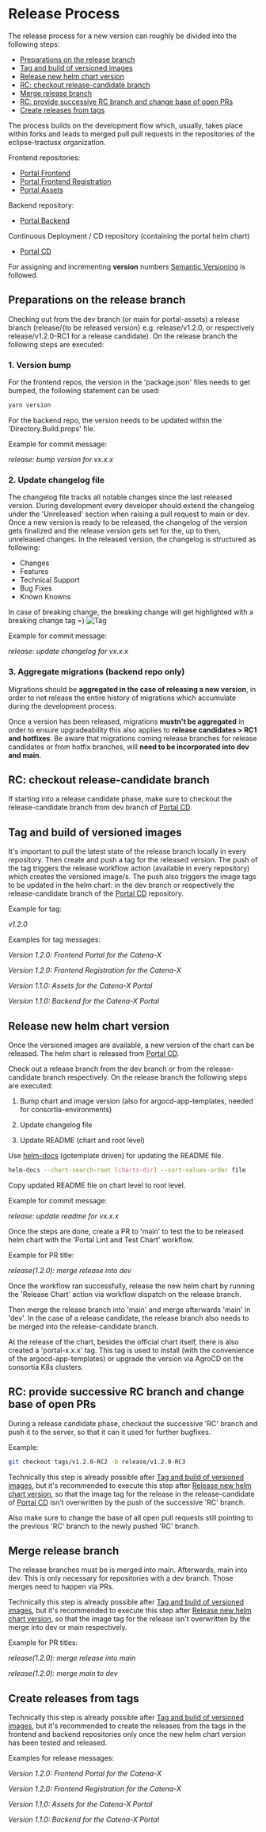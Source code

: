 # Release Process

The release process for a new version can roughly be divided into the following steps:

* [Preparations on the release branch](#preparations-on-the-release-branch)
* [Tag and build of versioned images](#tag-and-build-of-versioned-images)
* [Release new helm chart version](#release-new-helm-chart-version)
* [RC: checkout release-candidate branch](#rc-checkout-release-candidate-branch)
* [Merge release branch](#merge-release-branch)
* [RC: provide successive RC branch and change base of open PRs](#rc-provide-successive-rc-branch-and-change-base-of-open-prs)
* [Create releases from tags](#create-releases-from-tags)

The process builds on the development flow which, usually, takes place within forks and leads to merged pull pull requests in the repositories of the eclipse-tractusx organization.

Frontend repositories:

* [Portal Frontend](https://github.com/eclipse-tractusx/portal-frontend)
* [Portal Frontend Registration](https://github.com/eclipse-tractusx/portal-frontend-registration)
* [Portal Assets](https://github.com/eclipse-tractusx/portal-assets)

Backend repository:

* [Portal Backend](https://github.com/eclipse-tractusx/portal-backend)

Continuous Deployment / CD repository (containing the portal helm chart)

* [Portal CD](https://github.com/eclipse-tractusx/portal-cd)

For assigning and incrementing **version** numbers [Semantic Versioning](https://semver.org) is followed.

## Preparations on the release branch

Checking out from the dev branch (or main for portal-assets) a release branch (release/{to be released version} e.g. release/v1.2.0, or respectively release/v1.2.0-RC1 for a release candidate).
On the release branch the following steps are executed:

### 1. Version bump

For the frontend repos, the version in the 'package.json' files needs to get bumped, the following statement can be used:

```bash
yarn version
```

For the backend repo, the version needs to be updated within the 'Directory.Build.props' file.

Example for commit message:

*release: bump version for vx.x.x*

### 2. Update changelog file

The changelog file tracks all notable changes since the last released version.
During development every developer should extend the changelog under the 'Unreleased' section when raising a pull request to main or dev.
Once a new version is ready to be released, the changelog of the version gets finalized and the release version gets set for the, up to then, unreleased changes.
In the released version, the changelog is structured as following:

* Changes
* Features
* Technical Support
* Bug Fixes
* Known Knowns

In case of breaking change, the breaking change will get highlighted with a breaking change tag =) ![Tag](https://img.shields.io/static/v1?label=&message=BreakingChange&color=yellow&style=flat)

Example for commit message:

*release: update changelog for vx.x.x*

### 3. Aggregate migrations (backend repo only)

Migrations should be **aggregated in the case of releasing a new version**, in order to not release the entire history of migrations which accumulate during the development process.

Once a version has been released, migrations **mustn't be aggregated** in order to ensure upgradeability this also applies to **release candidates > RC1 and hotfixes**.
Be aware that migrations coming release branches for release candidates or from hotfix branches, will **need to be incorporated into dev and main**.

## RC: checkout release-candidate branch

If starting into a release candidate phase, make sure to checkout the release-candidate branch from dev branch of [Portal CD](https://github.com/eclipse-tractusx/portal-cd).

## Tag and build of versioned images

It's important to pull the latest state of the release branch locally in every repository.
Then create and push a tag for the released version.
The push of the tag triggers the release workflow action (available in every repository) which creates the versioned image/s.
The push also triggers the image tags to be updated in the helm chart: in the dev branch or respectively the release-candidate branch of the [Portal CD](https://github.com/eclipse-tractusx/portal-cd) repository.

Example for tag:

*v1.2.0*

Examples for tag messages:

*Version 1.2.0: Frontend Portal for the Catena-X*

*Version 1.2.0: Frontend Registration for the Catena-X*

*Version 1.1.0: Assets for the Catena-X Portal*

*Version 1.1.0: Backend for the Catena-X Portal*

## Release new helm chart version

Once the versioned images are available, a new version of the chart can be released.
The helm chart is released from [Portal CD](https://github.com/eclipse-tractusx/portal-cd).

Check out a release branch from the dev branch or from the release-candidate branch respectively.
On the release branch the following steps are executed:

1. Bump chart and image version (also for argocd-app-templates, needed for consortia-environments)

2. Update changelog file

3. Update README (chart and root level)

Use [helm-docs](https://github.com/norwoodj/helm-docs) (gotemplate driven) for updating the README file.

```bash
helm-docs --chart-search-root [charts-dir] --sort-values-order file
```

Copy updated README file on chart level to root level.

Example for commit message:

*release: update readme for vx.x.x*

Once the steps are done, create a PR to 'main' to test the to be released helm chart with the 'Portal Lint and Test Chart' workflow.

Example for PR title:

*release(1.2.0): merge release into dev*

Once the workflow ran successfully, release the new helm chart by running the 'Release Chart' action via workflow dispatch on the release branch.

Then merge the release branch into 'main' and merge afterwards 'main' in 'dev'. In the case of a release candidate, the release branch also needs to be merged into the release-candidate branch.

At the release of the chart, besides the official chart itself, there is also created a 'portal-x.x.x' tag.
This tag is used to install (with the convenience of the argocd-app-templates) or upgrade the version via AgroCD on the consortia K8s clusters.

## RC: provide successive RC branch and change base of open PRs

During a release candidate phase, checkout the successive 'RC' branch and push it to the server, so that it can it used for further bugfixes.

Example:

```bash
git checkout tags/v1.2.0-RC2 -b release/v1.2.0-RC3
```

Technically this step is already possible after [Tag and build of versioned images](#tag-and-build-of-versioned-images), but it's recommended to execute this step after [Release new helm chart version](#release-new-helm-chart-version), so that the image tag for the release in the release-candidate of [Portal CD](https://github.com/eclipse-tractusx/portal-cd) isn't overwritten by the push of the successive 'RC' branch.

Also make sure to change the base of all open pull requests still pointing to the previous 'RC' branch to the newly pushed 'RC' branch.

## Merge release branch

The release branches must be is merged into main.
Afterwards, main into dev. This is only necessary for repositories with a dev branch.
Those merges need to happen via PRs.

Technically this step is already possible after [Tag and build of versioned images](#tag-and-build-of-versioned-images), but it's recommended to execute this step after [Release new helm chart version](#release-new-helm-chart-version), so that the image tag for the release isn't overwritten by the merge into dev or main respectively.

Example for PR titles:

*release(1.2.0): merge release into main*

*release(1.2.0): merge main to dev*

## Create releases from tags

Technically this step is already possible after [Tag and build of versioned images](#tag-and-build-of-versioned-images), but it's recommended to create the releases from the tags in the frontend and backend repositories only once the new helm chart version has been tested and released.

Examples for release messages:

*Version 1.2.0: Frontend Portal for the Catena-X*

*Version 1.2.0: Frontend Registration for the Catena-X*

*Version 1.1.0: Assets for the Catena-X Portal*

*Version 1.1.0: Backend for the Catena-X Portal*
